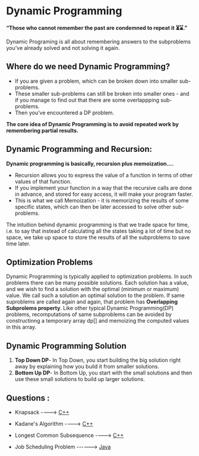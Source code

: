 # Dynamic Programming

**“Those who cannot remember the past are condemned to repeat it ⏳⌛.”**

Dynamic Programing is all about remembering answers to the subproblems you’ve already solved and not solving it again.

## Where do we need Dynamic Programming?

- If you are given a problem, which can be broken down into smaller sub-problems.
- These smaller sub-problems can still be broken into smaller ones - and if you manage to find out that there are some overlappping sub-problems.
- Then you’ve encountered a DP problem.

**The core idea of Dynamic Programming is to avoid repeated work by remembering partial results.**

## Dynamic Programming and Recursion:

**Dynamic programming is basically, recursion plus memoization....**

- Recursion allows you to express the value of a function in terms of other values of that function.
- If you implement your function in a way that the recursive calls are done in advance, and stored for easy access, it will make your program faster.
- This is what we call Memoization - it is memorizing the results of some specific states, which can then be later accessed to solve other sub-problems.

The intuition behind dynamic programming is that we trade space for time, i.e. to say that instead of calculating all the states taking a lot of time but no space, we take up space to store the results of all the subproblems to save time later.

## Optimization Problems

Dynamic Programming is typically applied to optimization problems. In such problems there can be many possible solutions. Each solution has a value, and we wish to find a solution with the optimal (minimum or maximum) value. We call such a solution an optimal solution to the
problem. If same suproblems are called again and again, that problem has **Overlapping Subprolems property**. Like other typical Dynamic Programming(DP) problems, recomputations of same subproblems can
be avoided by constructinng a temporary array dp[] and memoizing the computed values in this array.

## Dynamic Programming Solution

1. **Top Down DP**- In Top Down, you start building the big solution right away by explaining how you build it from smaller solutions.
2. **Bottom Up DP**- In Bottom Up, you start with the small solutions and then use these small solutions to build up larger solutions.

## Questions :

- Knapsack ----> [C++](/Code/C++/knapsack.cpp)

- Kadane's Algorithm ----> [C++](/Code/C++/kadane_algo.cpp)

- Longest Common Subsequence ----> [C++](/Code/C++/longest_common_subsequence.cpp)

- Job Scheduling Problem ------> [Java](/Code/Java/JobSchedulingProblem.java)
